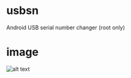 # usbsn
Android USB serial number changer (root only)

# image
![alt text](https://i.imgur.com/U1NFDP6.jpg)
